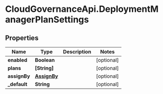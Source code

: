 # CloudGovernanceApi.DeploymentManagerPlanSettings

## Properties

Name | Type | Description | Notes
------------ | ------------- | ------------- | -------------
**enabled** | **Boolean** |  | [optional] 
**plans** | **[String]** |  | [optional] 
**assignBy** | [**AssignBy**](AssignBy.md) |  | [optional] 
**_default** | **String** |  | [optional] 



